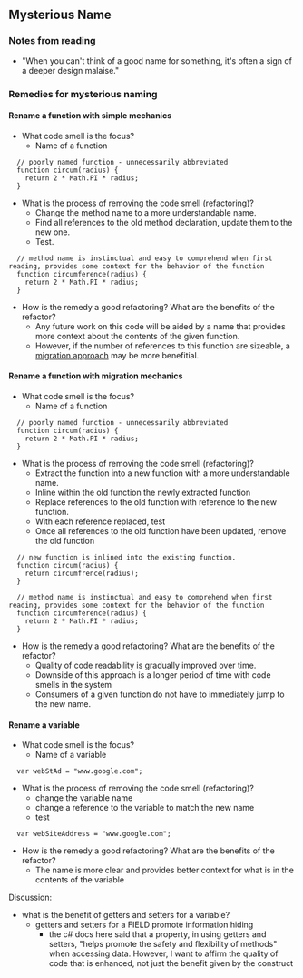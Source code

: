 ## Mysterious Name

### Notes from reading
- "When you can't think of a good name for something, it's often a sign of a deeper design malaise."

### Remedies for mysterious naming

#### Rename a function with simple mechanics
- What code smell is the focus?
  - Name of a function
```
  // poorly named function - unnecessarily abbreviated
  function circum(radius) {
    return 2 * Math.PI * radius;
  }
```
- What is the process of removing the code smell (refactoring)?
  - Change the method name to a more understandable name.
  - Find all references to the old method declaration, update them to the new one.
  - Test.
```
  // method name is instinctual and easy to comprehend when first reading, provides some context for the behavior of the function
  function circumference(radius) {
    return 2 * Math.PI * radius;
  }
```
- How is the remedy a good refactoring? What are the benefits of the refactor?
  - Any future work on this code will be aided by a name that provides more context about the contents of the given function.
  - However, if the number of references to this function are sizeable, a [migration approach](#rename-a-function-with-migration-mechanics) may be more benefitial.

#### Rename a function with migration mechanics
- What code smell is the focus?
  - Name of a function
```
  // poorly named function - unnecessarily abbreviated
  function circum(radius) {
    return 2 * Math.PI * radius;
  }
```
- What is the process of removing the code smell (refactoring)?
  - Extract the function into a new function with a more understandable name.
  - Inline within the old function the newly extracted function
  - Replace references to the old function with reference to the new function.
  - With each reference replaced, test
  - Once all references to the old function have been updated, remove the old function
```
  // new function is inlined into the existing function.
  function circum(radius) {
    return circumfrence(radius);
  }

  // method name is instinctual and easy to comprehend when first reading, provides some context for the behavior of the function
  function circumference(radius) {
    return 2 * Math.PI * radius;
  }
```
- How is the remedy a good refactoring? What are the benefits of the refactor?
  - Quality of code readability is gradually improved over time.
  - Downside of this approach is a longer period of time with code smells in the system
  - Consumers of a given function do not have to immediately jump to the new name.

#### Rename a variable
- What code smell is the focus?
  - Name of a variable
```
  var webStAd = "www.google.com";
```
- What is the process of removing the code smell (refactoring)?
  - change the variable name
  - change a reference to the variable to match the new name
  - test
```
  var webSiteAddress = "www.google.com";
```
- How is the remedy a good refactoring? What are the benefits of the refactor?
  - The name is more clear and provides better context for what is in the contents of the variable

Discussion:
- what is the benefit of getters and setters for a variable?
  - getters and setters for a FIELD promote information hiding
    - the c# docs here said that a property, in using getters and setters, "helps promote the safety and flexibility of methods" when accessing data. However, I want to affirm the quality of code that is enhanced, not just the benefit given by the construct